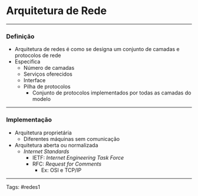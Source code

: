 # Arquitetura de Rede

---

### Definição

- Arquitetura de redes é como se designa um conjunto de camadas e protocolos de rede
- Especifica
	- Número de camadas
	- Serviços oferecidos
	- Interface
	- Pilha de protocolos
		- Conjunto de protocolos implementados por todas as camadas do modelo

---

### Implementação

- Arquitetura proprietária
	- Diferentes máquinas sem comunicação
- Arquitetura aberta ou normalizada
	- *Internet Standards*
		- IETF: *Internet Engineering Task Force*
		- RFC: *Request for Comments*
			- Ex: OSI e TCP/IP

---

Tags: #redes1 
